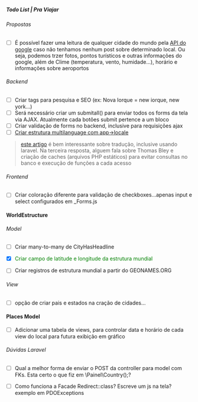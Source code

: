 ##### Todo List | Pra Viajar

###### Propostas

-[ ] É possível fazer uma leitura de qualquer cidade do mundo pela [API do google](https://developers.google.com/places/web-service/) caso
não tenhamos nenhum post sobre determinado local. Ou seja, podemos trzer fotos, pontos turísticos e outras informações do google, além de Clime (temperatura, vento, humidade...), horário e informações sobre aeroportos

###### Backend

-[ ] Criar tags para pesquisa e SEO (ex: Nova Iorque = new iorque, new york...)
-[ ] Será necessário criar um submitall() para enviar todos os forms da tela via AJAX. Atualmente cada botões submit pertence a um bloco
-[ ] Criar validação de forms no backend, inclusive para requisições ajax
-[ ] [Criar estrutura multilanguage com app->locale](http://stackoverflow.com/questions/25082154/how-to-create-multilingual-translated-routes-in-laravel)
> [este artigo](http://stackoverflow.com/questions/19249159/best-practice-multi-language-website) é bem interessante sobre tradução, inclusive usando laravel. Na terceira resposta, alguem fala sobre Thomas Bley e criação de caches (arquivos PHP estáticos) para evitar consultas no banco e execução de funções a cada acesso

###### Frontend
-[ ] Criar coloração diferente para validação de checkboxes...apenas input e select configurados em _Forms.js

#### WorldEstructure 

###### Model

-[ ] Criar many-to-many de CityHasHeadline


-[x] <span style="color: green">Criar campo de latitude e longitude da estrutura mundial</span>

-[ ] Criar registros de estrutura mundial a partir do GEONAMES.ORG
###### View
-[ ] opção de criar pais e estados na cração de cidades...


#### Places Model
-[ ] Adicionar uma tabela de views, para controlar data e horário de cada view do local para futura exibição em gráfico

###### Dúvidas Laravel
-[ ] Qual a melhor forma de enviar o POST da controller para model com FKs. Esta certo o que fiz em \Painel\Country();?
-[ ] Como funciona a Facade Redirect::class? Escreve um js na tela? exemplo em PDOExceptions


